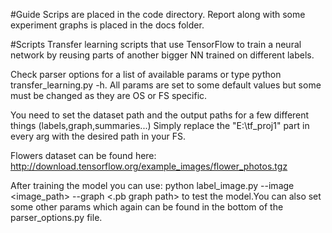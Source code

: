 #Guide
Scrips are placed in the code directory.
Report along with some experiment graphs is placed in the docs folder.

#Scripts
Transfer learning scripts that use TensorFlow to train a neural network by reusing parts 
of another bigger NN trained on different labels.

Check parser options for a list of available params or type python transfer_learning.py -h.
All params are set to some default values but some must be changed as they are OS or FS specific.

You need to set the dataset path and the output paths for a few different things (labels,graph,summaries...)
Simply replace the "E:\tf_proj1" part in every arg with the desired path in your FS.

Flowers dataset can be found here: 
http://download.tensorflow.org/example_images/flower_photos.tgz 

After training the model you can use: python label_image.py --image <image_path> --graph <.pb graph path> 
to test the model.You can also set some other params which again can be found in the bottom of 
the parser_options.py file.